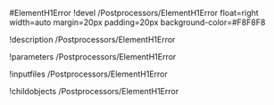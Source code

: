 <!-- MOOSE Object Documentation Stub: Remove this when content is added. -->
#ElementH1Error
!devel /Postprocessors/ElementH1Error float=right width=auto margin=20px padding=20px background-color=#F8F8F8

!description /Postprocessors/ElementH1Error

!parameters /Postprocessors/ElementH1Error

!inputfiles /Postprocessors/ElementH1Error

!childobjects /Postprocessors/ElementH1Error
